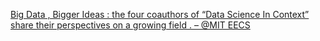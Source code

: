 [Big Data , Bigger Ideas : the four coauthors of “Data Science In Context” share their perspectives on a growing field . – @MIT EECS](https://qi.tc/qi/119801)